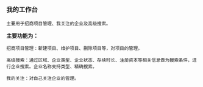 ### 我的工作台

`主要用于招商项目管理、我关注的企业及高级搜索。`

**主要功能为：**

`招商项目管理：新建项目、维护项目、删除项目等，对项目的管理。`

`高级搜索：通过区域、企业类型、企业状态、存续时长、注册资本等相关信息做为搜索条件，进行企业搜索。企业名称支持类型、精确搜索。`

`我的关注：对自己关注企业的管理。`

